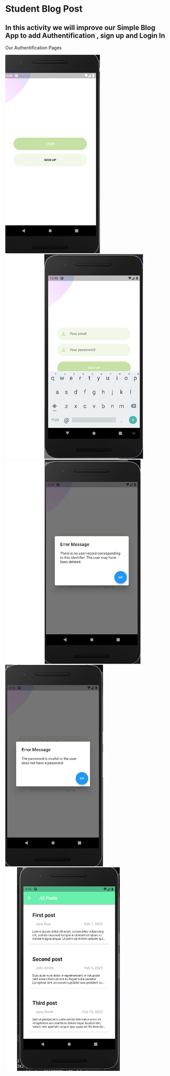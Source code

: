 # Student Blog Post

In this activity we will improve our Simple Blog App to add Authentification , sign up and Login In
---
Our Authentification Pages

<div>
   <img src="https://github.com/WahomeKezia/Assets/blob/main/home.png" />
   <img src="https://github.com/WahomeKezia/Assets/blob/main/Credentials.png"/>
  <img src="https://github.com/WahomeKezia/Assets/blob/main/ErrorLogin.png" />
  <img src="https://github.com/WahomeKezia/Assets/blob/main/InvalidCredentials.png"/>
  <img src="https://github.com/WahomeKezia/Assets/blob/main/Homepage.png" /> 

</div>

